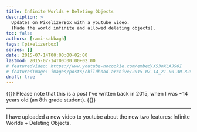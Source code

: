 ```yaml
---
title: Infinite Worlds + Deleting Objects
description: >
  Updates on PixelizerBox with a youtube video.
  (Made the world infinite and allowed deleting objects).
toc: false
authors: [rami-sabbagh]
tags: [pixelizerbox]
series: []
date: 2015-07-14T00:00:00+02:00
lastmod: 2015-07-14T00:00:00+02:00
# featuredVideo: https://www.youtube-nocookie.com/embed/X53oXLAJ90I
# featuredImage: images/posts/childhood-archive/2015-07-14_21-00-30-825x510.png
draft: true
---
```


{{<alert icon="circle-info">}}
Please note that this is a post I've written back in 2015, when I was ~14 years old (an 8th grade student).
{{</alert>}}

---

I have uploaded a new video to youtube about the new two features: Infinite Worlds + Deleting Objects.
